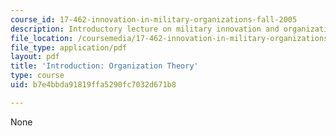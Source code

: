 ```yaml
---
course_id: 17-462-innovation-in-military-organizations-fall-2005
description: Introductory lecture on military innovation and organization theory.
file_location: /coursemedia/17-462-innovation-in-military-organizations-fall-2005/b7e4bbda91819ffa5290fc7032d671b8_lec1.pdf
file_type: application/pdf
layout: pdf
title: 'Introduction: Organization Theory'
type: course
uid: b7e4bbda91819ffa5290fc7032d671b8

---
```

None